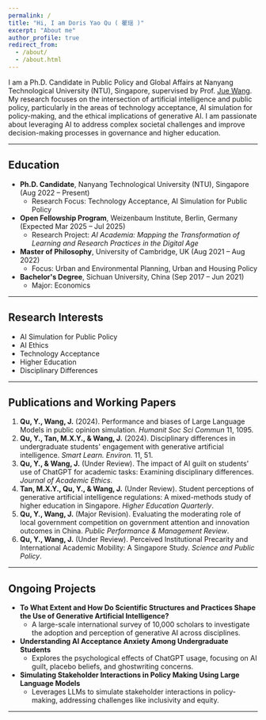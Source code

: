 ```yaml
---
permalink: /
title: "Hi, I am Doris Yao Qu ( 瞿瑶 )"
excerpt: "About me"
author_profile: true
redirect_from: 
  - /about/
  - /about.html
---
```


I am a Ph.D. Candidate in Public Policy and Global Affairs at Nanyang Technological University (NTU), Singapore, supervised by Prof. [Jue Wang](https://dr.ntu.edu.sg/cris/rp/rp00240). My research focuses on the intersection of artificial intelligence and public policy, particularly in the areas of technology acceptance, AI simulation for policy-making, and the ethical implications of generative AI. 
I am passionate about leveraging AI to address complex societal challenges and improve decision-making processes in governance and higher education.


---

## Education
- **Ph.D. Candidate**, Nanyang Technological University (NTU), Singapore (Aug 2022 – Present)  
  - Research Focus: Technology Acceptance, AI Simulation for Public Policy  
- **Open Fellowship Program**, Weizenbaum Institute, Berlin, Germany (Expected Mar 2025 – Jul 2025)  
  - Research Project: *AI Academia: Mapping the Transformation of Learning and Research Practices in the Digital Age*  
- **Master of Philosophy**, University of Cambridge, UK (Aug 2021 – Aug 2022)  
  - Focus: Urban and Environmental Planning, Urban and Housing Policy  
- **Bachelor's Degree**, Sichuan University, China (Sep 2017 – Jun 2021)  
  - Major: Economics  
  
---

## Research Interests
- AI Simulation for Public Policy  
- AI Ethics  
- Technology Acceptance  
- Higher Education  
- Disciplinary Differences 

---

## Publications and Working Papers
1. **Qu, Y., Wang, J.** (2024). Performance and biases of Large Language Models in public opinion simulation. *Humanit Soc Sci Commun* 11, 1095.  
2. **Qu, Y., Tan, M.X.Y., & Wang, J.** (2024). Disciplinary differences in undergraduate students' engagement with generative artificial intelligence. *Smart Learn. Environ.* 11, 51.  
3. **Qu, Y., & Wang, J.** (Under Review). The impact of AI guilt on students’ use of ChatGPT for academic tasks: Examining disciplinary differences. *Journal of Academic Ethics*.  
4. **Tan, M.X.Y., Qu, Y., & Wang, J.** (Under Review). Student perceptions of generative artificial intelligence regulations: A mixed-methods study of higher education in Singapore. *Higher Education Quarterly*.  
5. **Qu, Y., Wang, J.** (Major Revision). Evaluating the moderating role of local government competition on government attention and innovation outcomes in China. *Public Performance & Management Review*.
6. **Qu, Y., Wang, J.** (Under Review). Perceived Institutional Precarity and International Academic Mobility: A Singapore Study. *_Science and Public Policy_*. 

---

## Ongoing Projects
- **To What Extent and How Do Scientific Structures and Practices Shape the Use of Generative Artificial Intelligence?**  
  - A large-scale international survey of 10,000 scholars to investigate the adoption and perception of generative AI across disciplines.  
- **Understanding AI Acceptance Anxiety Among Undergraduate Students**  
  - Explores the psychological effects of ChatGPT usage, focusing on AI guilt, placebo beliefs, and ghostwriting concerns.  
- **Simulating Stakeholder Interactions in Policy Making Using Large Language Models**
  - Leverages LLMs to simulate stakeholder interactions in policy-making, addressing challenges like inclusivity and equity.
    
---

<script type="text/javascript" id="clustrmaps" src="//clustrmaps.com/map_v2.js?d=9aHnVzlM_EAp0qTVf_CHfFKjCaBEvbeX4VHjlkGRZYw&cl=ffffff&w=a"></script>
